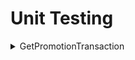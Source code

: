 # Unit Testing

<details><summary> GetPromotionTransaction </summary>

General Test Data:
```sh
PlayerId = 1146580829,
PlayerName = "zhihaochan",
PromotionId = 556,
OperatorIds = new List<uint> { 1 },
OperatorTokens = new List<string> { `operatorTokens` },
CallerOperatorId = 1,
CallerOperatorToken = "abcd",
PageNumber = 1,
RowCount = 25,
ServiceType = `serviceType`,
```

Valid Test Data:
```sh
serviceType = ServiceType.External
operatorTokens = null

serviceType = ServiceType.BackOffice
operatorTokens = "abcd"

serviceType = ServiceType.GameProxy
operatorTokens = "abcd"
```

Invalid Test Data:
```sh
serviceType = ServiceType.External
operatorTokens = "123!@#"

serviceType = ServiceType.BackOffice
operatorTokens = "123!@#"

serviceType = ServiceType.GameProxy
operatorTokens = "123!@#"
```

</details>

